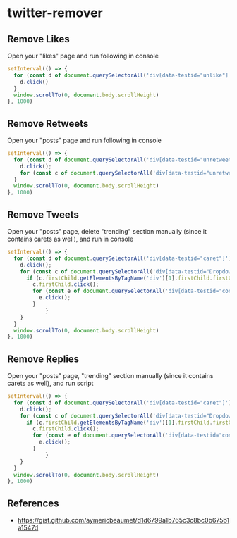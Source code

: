 # twitter-remover

## Remove Likes

Open your "likes" page and run following in console

```javascript
setInterval(() => {
  for (const d of document.querySelectorAll('div[data-testid="unlike"]')) {
    d.click()
  }
  window.scrollTo(0, document.body.scrollHeight)
}, 1000)
```

## Remove Retweets

Open your "posts" page and run following in console

```javascript
setInterval(() => {
  for (const d of document.querySelectorAll('div[data-testid="unretweet"]')) {
    d.click();
    for (const c of document.querySelectorAll('div[data-testid="unretweetConfirm"]')) { c.click(); }
  }
  window.scrollTo(0, document.body.scrollHeight)
}, 1000)
```

## Remove Tweets

Open your "posts" page, delete "trending" section manually (since it contains carets as well), and run in console

```javascript
setInterval(() => {
  for (const d of document.querySelectorAll('div[data-testid="caret"]')) {
    d.click();
    for (const c of document.querySelectorAll('div[data-testid="Dropdown"]')) {
      if (c.firstChild.getElementsByTagName('div')[1].firstChild.firstChild.innerText == "Delete") {
        c.firstChild.click();
        for (const e of document.querySelectorAll('div[data-testid="confirmationSheetConfirm"]')) {
          e.click();
        }
			}
    }
  }
  window.scrollTo(0, document.body.scrollHeight)
}, 1000)
```

## Remove Replies

Open your "posts" page, "trending" section manually (since it contains carets as well), and run script

```javascript
setInterval(() => {
  for (const d of document.querySelectorAll('div[data-testid="caret"]')) {
    d.click();
    for (const c of document.querySelectorAll('div[data-testid="Dropdown"]')) {
      if (c.firstChild.getElementsByTagName('div')[1].firstChild.firstChild.innerText == "Delete") {
        c.firstChild.click();
        for (const e of document.querySelectorAll('div[data-testid="confirmationSheetConfirm"]')) {
          e.click();
        }
			}
    }
  }
  window.scrollTo(0, document.body.scrollHeight)
}, 1000)
```

## References

* https://gist.github.com/aymericbeaumet/d1d6799a1b765c3c8bc0b675b1a1547d
